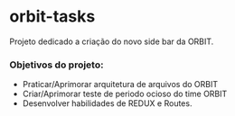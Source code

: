 # orbit-tasks

Projeto dedicado a criação do novo side bar da ORBIT.

### Objetivos do projeto:

- Praticar/Aprimorar arquitetura de arquivos do ORBIT
- Criar/Aprimorar teste de periodo ocioso do time ORBIT
- Desenvolver habilidades de REDUX e Routes.
